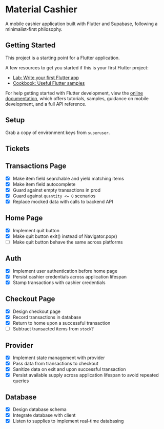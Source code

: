 # Material Cashier

A mobile cashier application built with Flutter and Supabase, following a minimalist-first philosophy.

## Getting Started

This project is a starting point for a Flutter application.

A few resources to get you started if this is your first Flutter project:

- [Lab: Write your first Flutter app](https://docs.flutter.dev/get-started/codelab)
- [Cookbook: Useful Flutter samples](https://docs.flutter.dev/cookbook)

For help getting started with Flutter development, view the
[online documentation](https://docs.flutter.dev/), which offers tutorials,
samples, guidance on mobile development, and a full API reference.

## Setup

Grab a copy of environment keys from `superuser`.

## Tickets

## Transactions Page
- [x] Make item field searchable and yield matching items
- [x] Make item field autocomplete
- [x] Guard against empty transactions in prod
- [x] Guard against `quantity <= 0` scenarios
- [x] Replace mocked data with calls to backend API

## Home Page
- [x] Implement quit button
- [x] Make quit button exit() instead of Navigator.pop()
- [ ] Make quit button behave the same across platforms

## Auth
- [x] Implement user authentication before home page
- [x] Persist cashier credentials across application lifespan
- [x] Stamp transactions with cashier credentials

## Checkout Page
- [x] Design checkout page
- [x] Record transactions in database
- [x] Return to home upon a successful transaction
- [ ] Subtract transacted items from `stock`?
      
## Provider
- [x] Implement state management with provider
- [x] Pass data from transactions to checkout
- [x] Sanitize data on exit and upon successful transaction
- [x] Persist available supply across application lifespan to avoid repeated queries

## Database
- [x] Design database schema
- [x] Integrate database with client
- [x] Listen to supplies to implement real-time databasing
